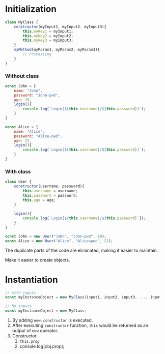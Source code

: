 # Initialization

```jsx
class MyClass {
	constructor(myInput1, myInput2, myInput3){
		this.myKey1 = myInput1;
		this.mykey2 = myInput2;
		this.mykey3 = myInput3;
	}
	myMethod(myParam1, myParam2, myParam3){
		// Processing
	}
}
```

### Without class

```jsx
const John = {
	name: "John",
	password: "John-pwd", 
	age: 19, 
	login(){
		console.log(`Login[${this.username}/${this.password}]`);
	}
}

const Alice = {
	name: "Alice",
	password: "Alice-pwd", 
	age: 22,
	login(){
		console.log(`Login[${this.username}/${this.password}]`);
	}
}
```

### With class

```jsx
class User {
	constructor(username, password){
		this.username = username;
		this.password = password;
		this.age = age;
	}
	
	login(){
		console.log(`Login[${this.username}/${this.password}`]);
	}
}

const John = new User("John", "John-pwd", 19);
const Alice = new User("Alice", "Alice=pwd", 22);
```

The duplicate parts of the code are eliminated, making it easier to maintain.

Make it easier to create objects.

# Instantiation

```jsx
// With inputs
const myInstanceObject = new MyClass(input1, input2, input3, ..., inputN);

// No inputs
const myInstanceObject = new MyClass;
```

1. By adding `new`, `constructor` is executed.
2. After executing `constructor` function, `this` would be returned as an output of `new` operator.
3. Constructor
    1. `this.prop`
    2. console.log(obj.prop);